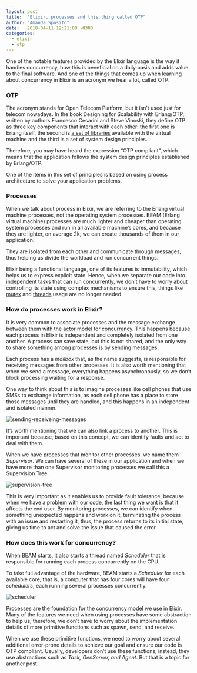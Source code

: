 ```yaml
---
layout: post
title:  "Elixir, processes and this thing called OTP"
author: "Amanda Sposito"
date:   2018-04-11 12:21:00 -0300
categories:
  - elixir
  - otp
---
```


One of the notable features provided by the Elixir language is the way it handles concurrency, how this is beneficial on a daily basis and adds value to the final software. And one of the things that comes up when learning about concurrency in Elixir is an acronym we hear a lot, called OTP.

### OTP

The acronym stands for Open Telecom Platform, but it isn’t used just for telecom nowadays. In the book Designing for Scalability with Erlang/OTP, written by authors Francesco Cesarini and Steve Vinoski, they define OTP as three key components that interact with each other: the first one is Erlang itself, the second is [a set of libraries](http://erlang.org/doc/applications.html) available with the virtual machine and the third is a set of system design principles.

Therefore, you may have heard the expression “OTP compliant”, which means that the application follows the system design principles established by Erlang/OTP.

One of the items in this set of principles is based on using process architecture to solve your application problems.

### Processes

When we talk about process in Elixir, we are referring to the Erlang virtual machine processes, not the operating system processes. BEAM (Erlang virtual machine) processes are much lighter and cheaper than operating system processes and run in all available machine’s cores, and because they are lighter, on average 2k, we can create thousands of them in our application.

They are isolated from each other and communicate through messages, thus helping us divide the workload and run concurrent things.

Elixir being a functional language, one of its features is immutability, which helps us to express explicit state. Hence, when we separate our code into independent tasks that can run concurrently, we don’t have to worry about controlling its state using complex mechanisms to ensure this, things like [mutex](https://en.wikipedia.org/wiki/Mutual_exclusion) and [threads](https://en.wikipedia.org/wiki/Thread_(computing)) usage are no longer needed.

### How do processes work in Elixir?

It is very common to associate processes and the message exchange between them with the [actor model for concurrency](https://en.wikipedia.org/wiki/Actor_model). This happens because each process in Elixir is independent and completely isolated from one another. A process can save state, but this is not shared, and the only way to share something among processes is by sending messages.

Each process has a *mailbox* that, as the name suggests, is responsible for receiving messages from other processes. It is also worth mentioning that when we send a message, everything happens asynchronously, so we don’t block processing waiting for a response.

One way to think about this is to imagine processes like cell phones that use SMSs to exchange information, as each cell phone has a place to store those messages until they are handled, and this happens in an independent and isolated manner.

![sending-receiveing-messages](/images/elixir-process/sending-receiveing-messages.png)

It’s worth mentioning that we can also link a process to another. This is important because, based on this concept, we can identify faults and act to deal with them.

When we have processes that monitor other processes, we name them *Supervisor*. We can have several of these in our application and when we have more than one Supervisor monitoring processes we call this a Supervision Tree.

![supervision-tree](/images/elixir-process/supervision-tree.png)

This is very important as it enables us to provide fault tolerance, because when we have a problem with our code, the last thing we want is that it affects the end user. By monitoring processes, we can identify when something unexpected happens and work on it, terminating the process with an issue and restarting it, thus, the process returns to its initial state, giving us time to act and solve the issue that caused the error.

### How does this work for concurrency?

When BEAM starts, it also starts a thread named *Scheduler* that is responsible for running each process concurrently on the CPU.

To take full advantage of the hardware, BEAM starts a *Scheduler* for each available core, that is, a computer that has four cores will have four *schedulers*, each running several processes concurrently.

![scheduler](/images/elixir-process/scheduler.png)

Processes are the foundation for the concurrency model we use in Elixir. Many of the features we need when using processes have some abstraction to help us, therefore, we don’t have to worry about the implementation details of more primitive functions such as spawn, send, and receive.

When we use these primitive functions, we need to worry about several additional error-prone details to achieve our goal and ensure our code is OTP compliant. Usually, developers don’t use these functions, instead, they use abstractions such as *Task, GenServer, and Agent*. But that is a topic for another post.
